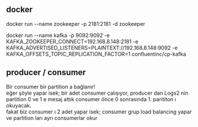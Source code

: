 ## docker 
docker run --name zookeeper -p 2181:2181 -d zookeeper

docker run --name kafka -p 9092:9092 -e KAFKA_ZOOKEEPER_CONNECT=192.168.8.148:2181 -e KAFKA_ADVERTISED_LISTENERS=PLAINTEXT://192.168.8.148:9092 -e KAFKA_OFFSETS_TOPIC_REPLICATION_FACTOR=1 confluentinc/cp-kafka


## producer / consumer 

Bir consumer bir partition a bağlanır!<br/>
eğer şöyle yapar isek;
bir adet consumer çalışıyor,
producer dan Logs2 nin partition 0 ve 1 e mesaj attık 
consumer önce 0 sonrasında 1. parititon ı okuyacak.<br/>
 fakat biz consumer ı 2 adet yapar isek; 
 consumer grup load balancing yapar ve partition ları ayrı consumerlar okur